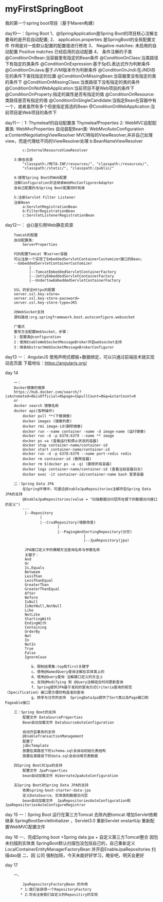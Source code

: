 # myFirstSpringBoot
我的第一个spring boot项目（基于Maven构建）

day10一：Spring Boot
        1、@SpringApplication是Spring Boot的项目核心注解主要母的是开启自动配置;
        2、
        application.properties
        是SpringBoot的全局配置文件
        作用是对一些默认配置的配置值进行修改
        3、
        Negative matches:
        未启用的自动配置
        Positive matches
        已经启用的自动配置
        4、
        条件注解的子类
        @ConditionOnBean:当容器里有指定的Bean条件
        @ConditionOnClass:当类路径下有指定的类条件
        @ConditionOnExpression:基于SpEL表达式作为判断条件
        @ConditionOnJava:基于JVM版本作为判断条件
        @ConditionOnJndi:在JNDI存在的条件下查找指定的位置
        @ConditionOnMissingBean:当容器里没有指定的类的条件下
        @ConditionOnMissingClass:当类路径下没有指定的类的条件
        @ConditionOnNotWebApplication:当前项目不是Web项目的条件下
        @ConditionOnProperty:指定的属性是否有指定的值
        @ConditionOnResource:类路径是否有指定的值
        @ConditionOnSingleCandidate:当指定Bean在容器中有一个，或者虽然有多个但是指定首选的Bean
        @ConditionOnWebApplication:当前项目是Web项目的条件下
        
day11一：1:
        Thymeleaf的自动配置类
        ThymeleafProperties
        2:
        WebMVC自配配置类:
            WebMvcProperties
        自动装配Bean类:
            WebMvcAutoConfiguration
            a:ContentNegotiatingViewResolver
            MVC特俗的ViewResolver,并非自己处理view，而是代理给不同的ViewResolver处理
            b:BeanNameViewResolver
            
            c:InternalResourceViewResolver
            
        3:静态资源
            "classpath:/META-INF/resources/", "classpath:/resources/",
            "classpath:/static/", "classpath:/public/"
            
        4:接管Spring Boot的Web配置
        注解Configuration并且继承WebMvcConfigurerAdapter
        会自己配置的与Spring Boot配置同时有效
        
        5:注册Servlet Filter Listener
        注册Bean
            a:ServletRegistrationBean
            b:FilterRegistrationBean
            c:ServletListenerRegistrationBean
            
        
        
day12一：
        @{}是引用Web静态资源
        
        Tomcat的配置
        自动配置类:
            ServerProperties
            
        代码配置Tomcat 等server容器
        可以注册一个实现了EmbeddedServletContainerCustomizer接口的Bean;
        --EmbeddedServletContainerCustomizer
               |
               |--TomcatEmbeddedServletContainerFactory
               |--JettyEmbeddedServletContainerFactory
               |--UndertowEmbeddedServletContainerFactory
               
        SSL 的安全Https的配置
        server.ssl.key-store=
        server.ssl.key-store-password=
        server.ssl.key-store-type=JKS
        
        对WebSocket支持
        源码路径:org.springframework.boot.autoconfigure.websocket
        
        广播式
        重写方法配置WebSocket，步骤：
        1：配置类@configuration
        2：使用EnableWebSocketMessageBroker开启websocket支持
        3：继承AbstractWebSocketMessageBrokerConfigurer
        
        
        
day13 一：
        AngularJS
        使用声明式模板+数据绑定，可以只通过前端技术就实现动态页面
        下载地址：https://angularjs.org/
        
        
day 14 

        一：
        Docker镜像的搜索
        https://hub.docker.com/search/?isAutomated=0&isOfficial=0&page=1&pullCount=0&q=&starCount=0
        or
        docker search 镜像名称
        docker api(各种操作)
            docker pull **(下载镜像)
            docker images (镜像列表)
            docker rmi image-id(删除镜像)
            docker run --name container -name -d image-name (运行镜像)
            docker run -d -p 6378:6379 --name ** image
            docker ps =a (查看运行和停止状态的容器)
            docker stop container-name/container-id
            docker start container-name/container-id
            docker run -d -p 6378:6379 --name port-redis redis
            docker rm container-id (删除容器)
            docker rm $(docker ps -a -q) (删除所有容器)
            docker logs container-name/container-id (查看当前容器日志)
            docker exec -it container-id/container-name bash 登录容器
            
        二：Spring Data JPA
            在Spring环境中，可通过@EnableJpaRepositories注解开启Spring Data JPA的支持
            @EnableJpaRepositories(value = "扫描数据访问层所在报下的数据访问接口的定义")
            ---
             |--Repository
                    |
                    |--CrudRepository(增删改查)
                            |
                            |--PagingAndSortingRepository(分页)
                                        |
                                        |--JpaRepository(jpa)
                                        
             JPA接口定义中的模糊方法查询名称与参数名称
             关键子：
             And
             Or
             Is,Equals
             Betweem
             LessThan
             LessThanEqual
             GreaterThan
             GreaterThanEqual
             After
             Before
             IsNull
             IsNotNull,NotNull
             Like
             NotLike
             StartingWith
             EndingWith
             Containing
             OrderBy
             Not
             In
             NotIn
             True
             False
             IgnoreCase
             
                b、限制结果集:top和first关键字
                c、使用@NamedQuery查询注解在实体类上的
                d、使用@Query查询 注解接口定义的方法上
                e、支持@Modifying 和 @Query注解组合时间更新查询
                f、Spring提供JPA基于准则的查询方式Criteria查询的规范（Specification）接口更方便的构造准则查询
                g、排序与分页的支持  SpringDataJpa提供了Sort类以及Page接口和Pageable接口
                
        三：Spring Boot的支持
            配置文件 DataSourceProperties
            Bean自动加载文件 DataSourceAutoConfiguration
            
            自动开启事务的支持
            @EnableTransactionManagement
            配置了
            jdbcTemplate
            放置在类路径下的schema.sql会自动初始化表结构
            放置在类路径下的data.sql会自动填充表数据
            
        四Spring Boot对Jpa的支持
            配置文件 JpaProperties
            bean自动加载文件 HibernateJpaAutoConfiguration
            
        五Spring Boot对Spring Data JPA的支持
            依赖spring-boot-starter-data-jpa
            定义DataSource、实体类和数据访问层
            bean自动加载文件  JpaRepositoriesAutoConfiguration和JpaRepositoriesAutoConfigureRegistrar
            
day 15
        一：Spring Boot 运行在第三方Tomcat
            去除內嵌tomcat
            增加Servlet依赖
            继承 SpringBootServletInitializer ，Servlet3.0 重新Servlet onstartUp 
            重新配置WebMVC配置文件
            
day 16 
        一、完成Spring boot +Spring data jpa + 自定义第三方Tomcat整合
            因包未扫描到实体类
            SpringBoot默认扫描包没包括自己的，自己重新定义LocalContainerEntityManagerFactoryBean
            并开启EnableJpaRepositories 扫描dao层
        二、因 公司 强制加班，今天未能好好学习，晚安吧，明天会更好
        
day 17
       
        一、
        
            JpaRepositoryFactoryBean 的作用
           * 1:我们会获得一个RepositoryFactory
           * 2:将会注册我们自定义的Repositiry的实现